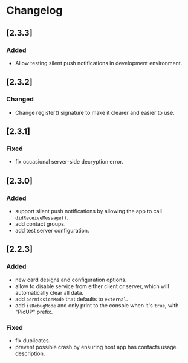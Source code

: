 # Changelog

## [2.3.3]

### Added
- Allow testing silent push notifications in development environment.

## [2.3.2]

### Changed
- Change register() signature to make it clearer and easier to use.

## [2.3.1]

### Fixed
- fix occasional server-side decryption error.

## [2.3.0]

### Added
- support silent push notifications by allowing the app to call `didReceiveMessage()`.
- add contact groups.
- add test server configuration.

## [2.2.3]

### Added
- new card designs and configuration options.
- allow to disable service from either client or server, which will automatically clear all data.
- add `permissionMode` that defaults to `external`. 
- add `isDebugMode` and only print to the console when it's `true`, with "PicUP" prefix.

### Fixed
- fix duplicates.
- prevent possible crash by ensuring host app has contacts usage description.

